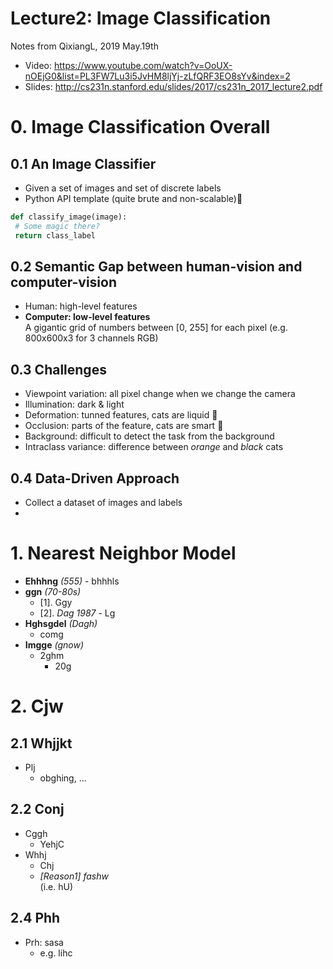 # Lecture2: Image Classification

Notes from QixiangL, 2019 May.19th
* Video: https://www.youtube.com/watch?v=OoUX-nOEjG0&list=PL3FW7Lu3i5JvHM8ljYj-zLfQRF3EO8sYv&index=2
* Slides: http://cs231n.stanford.edu/slides/2017/cs231n_2017_lecture2.pdf

# 0. Image Classification Overall
## 0.1 An Image Classifier
   * Given a set of images and set of discrete labels
   * Python API template (quite brute and non-scalable):snake:
   ```python
   def classify_image(image):
   	# Some magic there?
	return class_label
   ```
## 0.2 Semantic Gap between human-vision and computer-vision
   * Human: high-level features
   * **Computer: low-level features** <br />
   	A gigantic grid of numbers between [0, 255] for each pixel (e.g. 800x600x3 for 3 channels RGB)
## 0.3 Challenges
   * Viewpoint variation: all pixel change when we change the camera
   * Illumination: dark & light
   * Deformation: tunned features, cats are liquid :ocean:
   * Occlusion: parts of the feature, cats are smart :100:
   * Background: difficult to detect the task from the background
   * Intraclass variance: difference between *orange* and *black* cats
## 0.4 Data-Driven Approach
   * Collect a dataset of images and labels
   * 

# 1. Nearest Neighbor Model
*  **Ehhhng** *(555)* - bhhhls
*  **ggn** *(70-80s)*
	- [1]. Ggy
	- [2]. *Dag 1987* - Lg
* **Hghsgdel** *(Dagh)*
	- comg
* **Imgge** *(gnow)*
	- 2ghm
	   - 20g

# 2. Cjw
## 2.1 Whjjkt
   * Plj
	   - obghing, ...
## 2.2 Conj
   * Cggh
	   - YehjC
   * Whhj
	   - Chj
	   - *[Reason1] fashw* <br />
	   	(i.e. hU)
## 2.4 Phh
   * Prh: sasa
   	   - e.g. lihc

 
